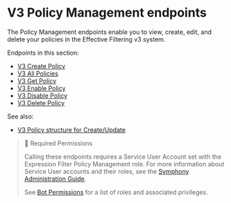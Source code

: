 # V3 Policy Management endpoints

The Policy Management endpoints enable you to view, create, edit, and delete your policies in the Effective Filtering v3 system.

Endpoints in this section:

* [V3 Create Policy](ref:v3-create-policy)
* [V3 All Policies](ref:all-v3-all-policies)
* [V3 Get Policy](ref:v3-get-policy)
* [V3 Enable Policy](ref:v3-enable-policy)
* [V3 Disable Policy](ref:v3-disable-policy)
* [V3 Delete Policy](ref:v3-delete-policy)

See also:

* [V3 Policy structure for Create/Update](ref:v3-policy-structure-for-createupdate-1)

> 🚧 Required Permissions
>
> Calling these endpoints requires a Service User Account set with the Expression Filter Policy Management role. For more information about Service User accounts and their roles, see the [Symphony Administration Guide](https://symphony.direct/).
>
> See [Bot Permissions](https://docs.developers.symphony.com/building-bots-on-symphony/configuration/bot-permissions) for a list of roles and associated privileges.
